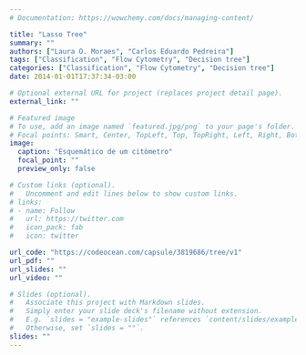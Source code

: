 ```yaml
---
# Documentation: https://wowchemy.com/docs/managing-content/

title: "Lasso Tree"
summary: ""
authors: ["Laura O. Moraes", "Carlos Eduardo Pedreira"]
tags: ["Classification", "Flow Cytometry", "Decision tree"]
categories: ["Classification", "Flow Cytometry", "Decision tree"]
date: 2014-01-01T17:37:34-03:00

# Optional external URL for project (replaces project detail page).
external_link: ""

# Featured image
# To use, add an image named `featured.jpg/png` to your page's folder.
# Focal points: Smart, Center, TopLeft, Top, TopRight, Left, Right, BottomLeft, Bottom, BottomRight.
image:
  caption: "Esquemático de um citômetro"
  focal_point: ""
  preview_only: false

# Custom links (optional).
#   Uncomment and edit lines below to show custom links.
# links:
# - name: Follow
#   url: https://twitter.com
#   icon_pack: fab
#   icon: twitter

url_code: "https://codeocean.com/capsule/3819686/tree/v1"
url_pdf: ""
url_slides: ""
url_video: ""

# Slides (optional).
#   Associate this project with Markdown slides.
#   Simply enter your slide deck's filename without extension.
#   E.g. `slides = "example-slides"` references `content/slides/example-slides.md`.
#   Otherwise, set `slides = ""`.
slides: ""
---
```

